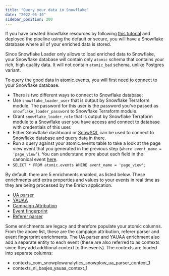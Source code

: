 ```yaml
---
title: "Query your data in Snowflake"
date: "2022-05-10"
sidebar_position: 200
---
```


If you have created Snowflake resources by following [this tutorial](/docs/open-source-quick-start/quick-start-installation-guide-on-aws/index.md) and deployed the pipeline using the default or secure, you will have a Snowflake database where all of your enriched data is stored.

Since Snowflake Loader only allows to load enriched data to Snowflake, your Snowflake database will contain only `atomic` schema that contains your rich, high quality data. It will not contain `atomic_bad` schema, unlike Postgres variant.

To query the good data in atomic.events, you will first need to connect to your Snowflake database.

- There is two different ways to connect to Snowflake database:
- Use `snowflake_loader_user` that is output by Snowflake Terraform module. The password for this user is the password you've passed as `snowflake_loader_password` to Snowflake Terraform module.
- Grant `snowflake_loader_role` that is output by Snowflake Terraform module to a Snowflake user you have access and connect to database with credentials of this user.
- Either Snowflake dashboard or [SnowSQL](https://docs.snowflake.com/en/user-guide/snowsql.html) can be used to connect to Snowflake database and query data in there.
- Run a query against your atomic.events table to take a look at the page view event that you generated in the previous step (`where event_name = ‘page_view’`). You can understand more about each field in the canonical event [here](/docs/understanding-your-pipeline/canonical-event/index.md).
- `SELECT * FROM atomic.events WHERE event_name = 'page_view';`

By default, there are 5 enrichments enabled, as listed below. These enrichments add extra properties and values to your events in real time as they are being processed by the Enrich application.

- [UA parser](/docs/enriching-your-data/available-enrichments/ua-parser-enrichment.md)
- [YAUAA](/docs/enriching-your-data/available-enrichments/yauaa-enrichment.md)
- [Campaign Attribution](/docs/enriching-your-data/available-enrichments/campaign-attribution-enrichment.md)
- [Event fingerprint](/docs/enriching-your-data/available-enrichments/event-fingerprint-enrichment.md)
- [Referer parser](/docs/enriching-your-data/available-enrichments/referrer-parser-enrichment.md)

Some enrichments are legacy and therefore populate your atomic columns. From the above list, these are the campaign attribution, referer parser and event fingerprint enrichments. The UA parser and YAUAA enrichment also add a separate entity to each event (these are also referred to as contexts since they add additional context to the events). The contexts are loaded into separate columns:

- contexts\_com\_snowplowanalytics\_snowplow\_ua\_parser\_context\_1
- contexts\_nl\_basjes\_yauaa\_context\_1
